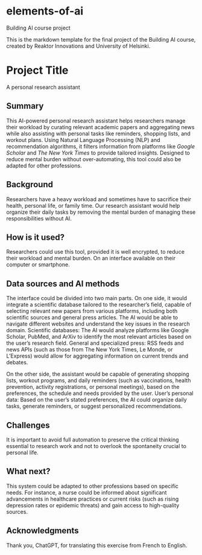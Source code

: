 # elements-of-ai
Building AI course project 

This is the markdown template for the final project of the Building AI course, 
created by Reaktor Innovations and University of Helsinki. 

# Project Title

A personal research assistant 

## Summary

This AI-powered personal research assistant helps researchers manage their workload by curating relevant academic papers and aggregating news while also assisting with personal tasks like reminders, shopping lists, and workout plans. Using Natural Language Processing (NLP) and recommendation algorithms, it filters information from platforms like *Google Scholar* and *The New York Times* to provide tailored insights. Designed to reduce mental burden without over-automating, this tool could also be adapted for other professions.

## Background

Researchers have a heavy workload and sometimes have to sacrifice their health, personal life, or family time. Our research assistant would help organize their daily tasks by removing the mental burden of managing these responsibilities without AI.

## How is it used?

Researchers could use this tool, provided it is well encrypted, to reduce their workload and mental burden. On an interface available on their computer or smartphone.


## Data sources and AI methods

The interface could be divided into two main parts. On one side, it would integrate a scientific database tailored to the researcher’s field, capable of selecting relevant new papers from various platforms, including both scientific sources and general press articles. 
The AI would be able to navigate different websites and understand the key issues in the research domain.
Scientific databases: The AI would analyze platforms like Google Scholar, PubMed, and ArXiv to identify the most relevant articles based on the user’s research field.
General and specialized press: RSS feeds and news APIs (such as those from The New York Times, Le Monde, or L’Express) would allow for aggregating information on current trends and debates.

On the other side, the assistant would be capable of generating shopping lists, workout programs, and daily reminders (such as vaccinations, health prevention, activity registrations, or personal meetings), based on the preferences, the schedule and needs provided by the user.
User’s personal data: Based on the user’s stated preferences, the AI could organize daily tasks, generate reminders, or suggest personalized recommendations.

## Challenges

It is important to avoid full automation to preserve the critical thinking essential to research work and not to overlook the spontaneity crucial to personal life.

## What next?

This system could be adapted to other professions based on specific needs. For instance, a nurse could be informed about significant advancements in healthcare practices or current risks (such as rising depression rates or epidemic threats) and gain access to high-quality sources.

## Acknowledgments

Thank you, ChatGPT, for translating this exercise from French to English.
